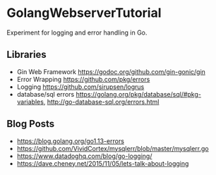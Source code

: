 # GolangWebserverTutorial

Experiment for logging and error handling in Go.

## Libraries

- Gin Web Framework <https://godoc.org/github.com/gin-gonic/gin>
- Error Wrapping <https://github.com/pkg/errors>
- Logging <https://github.com/sirupsen/logrus>
- database/sql errors <https://golang.org/pkg/database/sql/#pkg-variables>, <http://go-database-sql.org/errors.html>

## Blog Posts

- <https://blog.golang.org/go1.13-errors>
- <https://github.com/VividCortex/mysqlerr/blob/master/mysqlerr.go>
- <https://www.datadoghq.com/blog/go-logging/>
- <https://dave.cheney.net/2015/11/05/lets-talk-about-logging>